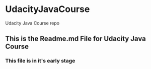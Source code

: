 # UdacityJavaCourse
Udacity Java Course repo
## This is the Readme.md File for Udacity Java Course
### This file is in it's early stage
